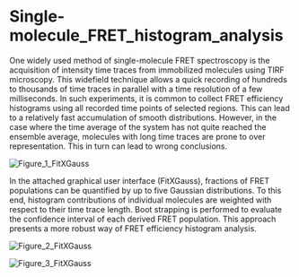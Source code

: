 # Single-molecule_FRET_histogram_analysis

One widely used method of single-molecule FRET spectroscopy is the acquisition of intensity time traces from immobilized molecules using TIRF microscopy. This widefield technique allows a quick recording of hundreds to thousands of time traces in parallel with a time resolution of a few milliseconds. In such experiments, it is common to collect FRET efficiency histograms using all recorded time points of selected regions. This can lead to a relatively fast accumulation of smooth distributions. However, in the case where the time average of the system has not quite reached the ensemble average, molecules with long time traces are prone to over representation. This in turn can lead to wrong conclusions. 

![Figure_1_FitXGauss](https://user-images.githubusercontent.com/58071484/135234365-af626e6a-85c0-4bc9-979d-4bf981e35b55.png)

In the attached graphical user interface (FitXGauss), fractions of FRET populations can be quantified by up to five Gaussian distributions. To this end, histogram contributions of individual molecules are weighted with respect to their time trace length. Boot strapping is performed to evaluate the confidence interval of each derived FRET population. This approach presents a more robust way of FRET efficiency histogram analysis.

![Figure_2_FitXGauss](https://user-images.githubusercontent.com/58071484/135234611-f09c2dde-92e2-4bd2-9f6e-5ab6ff4729da.png)


![Figure_3_FitXGauss](https://user-images.githubusercontent.com/58071484/135234646-ef5d0198-15ac-408a-862b-432869a4b12c.png)
